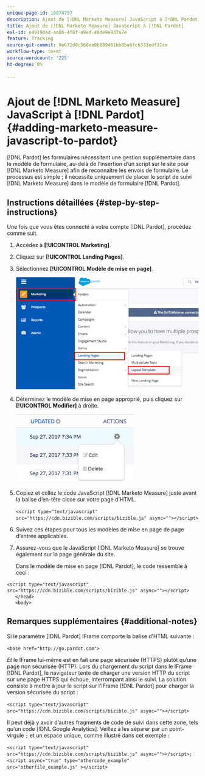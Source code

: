 ```yaml
---
unique-page-id: 18874757
description: Ajout de [!DNL Marketo Measure] JavaScript à [!DNL Pardot] - [!DNL Marketo Measure]
title: Ajout de [!DNL Marketo Measure] JavaScript à [!DNL Pardot]
exl-id: e49190ad-aa86-4f8f-a9ed-48de9e937a7e
feature: Tracking
source-git-commit: 9e672d0c568ee0b889461bb8ba6fc6333edf31ce
workflow-type: tm+mt
source-wordcount: '225'
ht-degree: 0%

---
```


# Ajout de [!DNL Marketo Measure] JavaScript à [!DNL Pardot] {#adding-marketo-measure-javascript-to-pardot}

[!DNL Pardot] les formulaires nécessitent une gestion supplémentaire dans le modèle de formulaire, au-delà de l’insertion d’un script sur le site pour [!DNL Marketo Measure] afin de reconnaître les envois de formulaire. Le processus est simple ; il nécessite uniquement de placer le script de suivi [!DNL Marketo Measure] dans le modèle de formulaire [!DNL Pardot].

## Instructions détaillées {#step-by-step-instructions}

Une fois que vous êtes connecté à votre compte [!DNL Pardot], procédez comme suit.

1. Accédez à **[!UICONTROL Marketing]**.

1. Cliquez sur **[!UICONTROL Landing Pages]**.

1. Sélectionnez **[!UICONTROL Modèle de mise en page]**.

   ![](assets/1-3.png)

1. Déterminez le modèle de mise en page approprié, puis cliquez sur **[!UICONTROL Modifier]** à droite.

   ![](assets/2-1.png)

1. Copiez et collez le code JavaScript [!DNL Marketo Measure] juste avant la balise d’en-tête close sur votre page d’HTML.

   `<script type="text/javascript" src="https://cdn.bizible.com/scripts/bizible.js" async=""></script>`

1. Suivez ces étapes pour tous les modèles de mise en page de page d’entrée applicables.

1. Assurez-vous que le JavaScript [!DNL Marketo Measure] se trouve également sur la page générale du site.

   Dans le modèle de mise en page [!DNL Pardot], le code ressemble à ceci :

```text
<script type="text/javascript" src="https://cdn.bizible.com/scripts/bizible.js" async=""></script>
   </head>
   <body>
```

## Remarques supplémentaires {#additional-notes}

Si le paramètre [!DNL Pardot] IFrame comporte la balise d’HTML suivante :

`<base href="http://go.pardot.com">`

_Et_ le IFrame lui-même est en fait une page sécurisée (HTTPS) plutôt qu’une page non sécurisée (HTTP). Lors du chargement du script dans le IFrame [!DNL Pardot], le navigateur tente de charger une version HTTP du script sur une page HTTPS qui échoue, interrompant ainsi le suivi. La solution consiste à mettre à jour le script sur l’IFrame [!DNL Pardot] pour charger la version sécurisée du script :

`<script type="text/javascript" src="https://cdn.bizible.com/scripts/bizible.js" async=""></script>`

Il peut déjà y avoir d’autres fragments de code de suivi dans cette zone, tels qu’un code [!DNL Google Analytics]. Veillez à les séparer par un point-virgule `;` et un espace unique, comme illustré dans cet exemple :

`<script type="text/javascript" src="https://cdn.bizible.com/scripts/bizible.js" async=""></script>; <script async="true" type="othercode_example" src="otherfile_example.js" ></script>`
